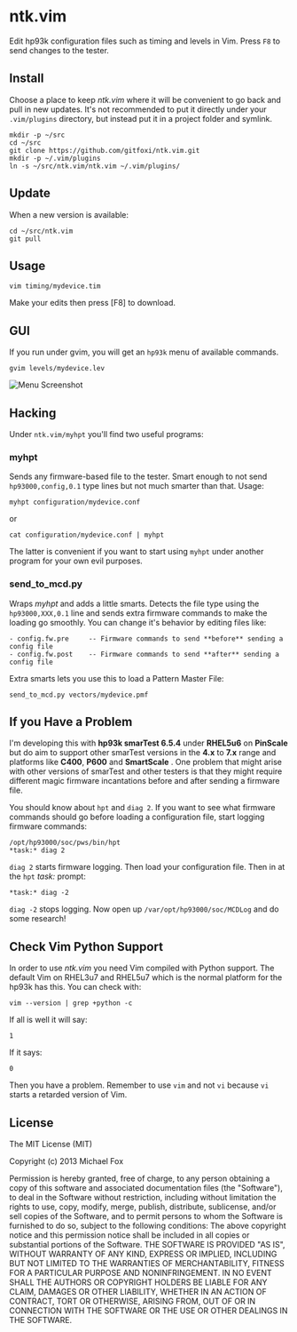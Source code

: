 
# ntk.vim

Edit hp93k configuration files such as timing and levels in Vim. Press `F8` to
send changes to the tester.

## Install

Choose a place to keep *ntk.vim* where it will be convenient to go back and
pull in new updates. It's not recommended to put it directly under your
`.vim/plugins` directory, but instead put it in a project folder and symlink.

    mkdir -p ~/src
    cd ~/src
    git clone https://github.com/gitfoxi/ntk.vim.git
    mkdir -p ~/.vim/plugins
    ln -s ~/src/ntk.vim/ntk.vim ~/.vim/plugins/

## Update

When a new version is available:

    cd ~/src/ntk.vim
    git pull

## Usage

    vim timing/mydevice.tim

Make your edits then press [F8] to download.

## GUI

If you run under gvim, you will get an `hp93k` menu of available commands.

    gvim levels/mydevice.lev

![Menu Screenshot](https://raw.github.com/gitfoxi/ntk.vim/master/images/menu_screenshot.png)

## Hacking

Under `ntk.vim/myhpt` you'll find two useful programs:

### myhpt

Sends any firmware-based file to the tester. Smart enough to not send
`hp93000,config,0.1` type lines but not much smarter than that. Usage:

    myhpt configuration/mydevice.conf

or

    cat configuration/mydevice.conf | myhpt

The latter is convenient if you want to start using `myhpt` under another
program for your own evil purposes.

### send_to_mcd.py

Wraps *myhpt* and adds a little smarts. Detects the file type using the
`hp93000,XXX,0.1` line and sends extra firmware commands to make the loading go
smoothly. You can change it's behavior by editing files like:

    - config.fw.pre     -- Firmware commands to send **before** sending a config file
    - config.fw.post    -- Firmware commands to send **after** sending a config file

Extra smarts lets you use this to load a Pattern Master File:

    send_to_mcd.py vectors/mydevice.pmf

## If you Have a Problem

I'm developing this with **hp93k smarTest 6.5.4** under **RHEL5u6** on
**PinScale** but do aim to support other smarTest versions in the **4.x** to
**7.x** range and platforms like **C400**, **P600** and **SmartScale** . One
problem that might arise with other versions of smarTest and other testers is
that they might require different magic firmware incantations before and after
sending a firmware file.

You should know about `hpt` and `diag 2`. If you want to see what firmware
commands should go before loading a configuration file, start logging firmware
commands:

    /opt/hp93000/soc/pws/bin/hpt
    *task:* diag 2

`diag 2` starts firmware logging. Then load your configuration file. Then in at
the `hpt` *task:* prompt:

    *task:* diag -2

`diag -2` stops logging. Now open up `/var/opt/hp93000/soc/MCDLog` and do some
research!

## Check Vim Python Support

In order to use *ntk.vim* you need Vim compiled with Python support. The
default Vim on RHEL3u7 and RHEL5u7 which is the normal platform for the hp93k
has this. You can check with:

    vim --version | grep +python -c

If all is well it will say:

    1

If it says:

    0

Then you have a problem. Remember to use `vim` and not `vi` because `vi` starts
a retarded version of Vim.

## License

The MIT License (MIT)

Copyright (c) 2013 Michael Fox

Permission is hereby granted, free of charge, to any person obtaining a copy
of this software and associated documentation files (the "Software"), to deal
in the Software without restriction, including without limitation the rights
to use, copy, modify, merge, publish, distribute, sublicense, and/or sell
copies of the Software, and to permit persons to whom the Software is
furnished to do so, subject to the following conditions:
The above copyright notice and this permission notice shall be included in
all copies or substantial portions of the Software.
THE SOFTWARE IS PROVIDED "AS IS", WITHOUT WARRANTY OF ANY KIND, EXPRESS OR
IMPLIED, INCLUDING BUT NOT LIMITED TO THE WARRANTIES OF MERCHANTABILITY,
FITNESS FOR A PARTICULAR PURPOSE AND NONINFRINGEMENT.  IN NO EVENT SHALL THE
AUTHORS OR COPYRIGHT HOLDERS BE LIABLE FOR ANY CLAIM, DAMAGES OR OTHER
LIABILITY, WHETHER IN AN ACTION OF CONTRACT, TORT OR OTHERWISE, ARISING FROM,
OUT OF OR IN CONNECTION WITH THE SOFTWARE OR THE USE OR OTHER DEALINGS IN
THE SOFTWARE.

